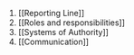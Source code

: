 1. [[Reporting Line]]
2. [[Roles and responsibilities]]
3. [[Systems of Authority]]
4. [[Communication]]

